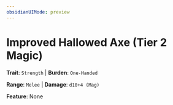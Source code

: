 ```yaml
---
obsidianUIMode: preview
---
```

# Improved Hallowed Axe (Tier 2 Magic)

**Trait**: `Strength` | **Burden**: `One-Handed`

**Range**: `Melee` | **Damage**: `d10+4 (Mag)`

**Feature**: None